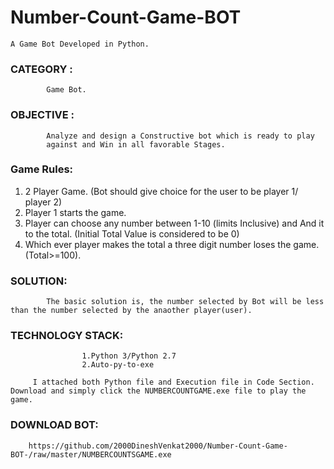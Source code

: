 # Number-Count-Game-BOT
    A Game Bot Developed in Python.
   
### CATEGORY  : 
            Game Bot.

### OBJECTIVE :
            Analyze and design a Constructive bot which is ready to play
            against and Win in all favorable Stages.
### Game Rules:
1. 2 Player Game. (Bot should give choice for the user to be player 1/ player 2)
2. Player 1 starts the game.
3. Player can choose any number between 1-10 (limits Inclusive) and And it to
the total. (Initial Total Value is considered to be 0)
4. Which ever player makes the total a three digit number loses the game.
(Total>=100).

### SOLUTION:
            The basic solution is, the number selected by Bot will be less than the number selected by the anaother player(user).

### TECHNOLOGY STACK:
                    1.Python 3/Python 2.7
                    2.Auto-py-to-exe 
                  
         I attached both Python file and Execution file in Code Section. Download and simply click the NUMBERCOUNTGAME.exe file to play the game.

### DOWNLOAD BOT:
        https://github.com/2000DineshVenkat2000/Number-Count-Game-BOT-/raw/master/NUMBERCOUNTSGAME.exe
